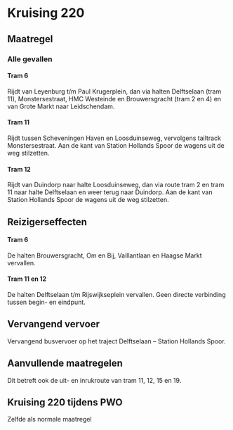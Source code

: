 # Kruising 220
## Maatregel
### Alle gevallen

#### Tram 6
Rijdt van Leyenburg t/m Paul Krugerplein, dan via halten Delftselaan (tram 11), Monstersestraat, HMC Westeinde en Brouwersgracht (tram 2 en 4) en van Grote Markt naar Leidschendam.

#### Tram 11
Rijdt tussen Scheveningen Haven en Loosduinseweg, vervolgens tailtrack Monstersestraat.
Aan de kant van Station Hollands Spoor de wagens uit de weg stilzetten.

#### Tram 12
Rijdt van Duindorp naar halte Loosduinseweg, dan via route tram 2 en tram 11 naar halte Delftselaan en weer terug naar Duindorp.
Aan de kant van Station Hollands Spoor de wagens uit de weg stilzetten.

## Reizigerseffecten

#### Tram 6
De halten Brouwersgracht, Om en Bij, Vaillantlaan en Haagse Markt vervallen.

#### Tram 11 en 12
De halten Delftselaan t/m Rijswijkseplein vervallen. 
Geen directe verbinding tussen begin- en eindpunt. 

## Vervangend vervoer
Vervangend busvervoer op het traject Delftselaan – Station Hollands Spoor.

## Aanvullende maatregelen
Dit betreft ook de uit- en inrukroute van tram 11, 12, 15 en 19.

## Kruising 220 tijdens PWO
Zelfde als normale maatregel
